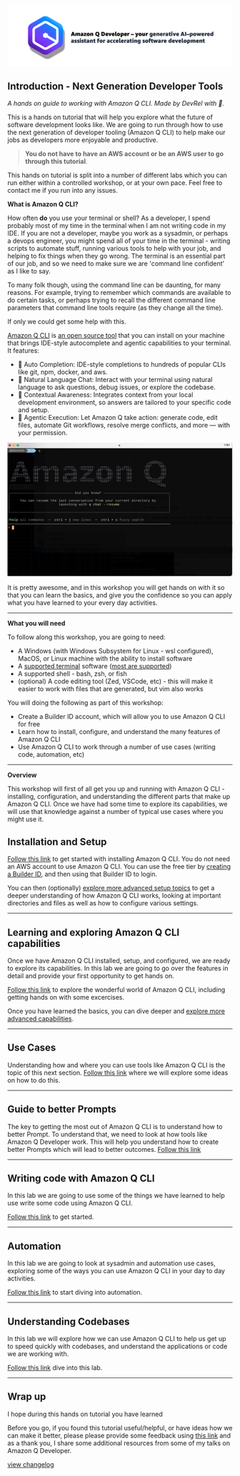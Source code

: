 ![Amazon Q Developer header](images/q-vscode-header.png)

## Introduction - Next Generation Developer Tools

*A hands on guide to working with Amazon Q CLI. Made by DevRel with 💖.*

This is a hands on tutorial that will help you explore what the future of software development looks like. We are going to run through how to use the next generation of developer tooling (Amazon Q CLI) to help make our jobs as developers more enjoyable and productive.

> **You do not have to have an AWS account or be an AWS user to go through this tutorial**. 
 
This hands on tutorial is split into a number of different labs which you can run either within a controlled workshop, or at your own pace. Feel free to contact me if you run into any issues.

**What is Amazon Q CLI?**

How often **do** you use your terminal or shell? As a developer, I spend probably most of my time in the terminal when I am not writing code in my IDE. If you are not a developer, maybe you work as a sysadmin, or perhaps a devops engineer, you might spend all of your time in the terminal - writing scripts to automate stuff, running various tools to help with your job, and helping to fix things when they go wrong. The terminal is an essential part of our job, and so we need to make sure we are 'command line confident' as I like to say.

To many folk though, using the command line can be daunting, for many reasons. For example, trying to remember which commands are available to do certain tasks, or perhaps trying to recall the different command line parameters that command line tools require (as they change all the time).

If only we could get some help with this.

[Amazon Q CLI](https://docs.aws.amazon.com/amazonq/latest/qdeveloper-ug/command-line.html?trk=fd6bb27a-13b0-4286-8269-c7b1cfaa29f0&sc_channel=el) is [an open source tool](https://github.com/aws/amazon-q-developer-cli) that you can install on your machine that brings IDE-style autocomplete and agentic capabilities to your terminal. It features:

* 🔮 Auto Completion: IDE-style completions to hundreds of popular CLIs like git, npm, docker, and aws.
* 💬 Natural Language Chat: Interact with your terminal using natural language to ask questions, debug issues, or explore the codebase.
* 🧠 Contextual Awareness: Integrates context from your local development environment, so answers are tailored to your specific code and setup.
* 🤖 Agentic Execution: Let Amazon Q take action: generate code, edit files, automate Git workflows, resolve merge conflicts, and more — with your permission. 

![splash page for Amazon Q CLI](/images/q-cli-splash.png)

It is pretty awesome, and in this workshop you will get hands on with it so that you can learn the basics,  and give you the confidence so you can apply what you have learned to your every day activities.

---

**What you will need**

To follow along this workshop, you are going to need:

* A Windows (with Windows Subsystem for Linux - wsl configured), MacOS, or Linux machine with the ability to install software
* A [supported terminal]() software ([most are supported](https://docs.aws.amazon.com/amazonq/latest/qdeveloper-ug/command-line-supported-envs.html?trk=fd6bb27a-13b0-4286-8269-c7b1cfaa29f0&sc_channel=el))
* A supported shell - bash, zsh, or fish
* (optional) A code editing tool (Zed, VSCode, etc) - this will make it easier to work with files that are generated, but vim also works


You will doing the following as part of this workshop:

* Create a Builder ID account, which will allow you to use Amazon Q CLI for free
* Learn how to install, configure, and understand the many features of Amazon Q CLI
* Use Amazon Q CLI to work through a number of use cases (writing code, automation, etc)

---

**Overview**

This workshop will first of all get you up and running with Amazon Q CLI - installing, configuration, and understanding the different parts that make up Amazon Q CLI. Once we have had some time to explore its capabilities, we will use that knowledge against a number of typical use cases where you might use it.


## Installation and Setup

[Follow this link](workshop/01a-setup.md) to get started with installing Amazon Q CLI. You do not need an AWS account to use Amazon Q CLI. You can use the free tier by [creating a Builder ID](https://s12d.com/builder-id), and then using that Builder ID to login.

You can then (optionally) [explore more advanced setup topics](/workshop/01b-advanced-setup-topics.md) to get a deeper understanding of how Amazon Q CLI works, looking at important directories and files as well as how to configure various settings.

---

## Learning and exploring Amazon Q CLI capabilities

Once we have Amazon Q CLI installed, setup, and configured, we are ready to explore its capabilities. In this lab we are going to go over the features in detail and provide your first opportunity to get hands on.

[Follow this link](workshop/02a-getting-started.md) to explore the wonderful world of Amazon Q CLI, including getting hands on with some excercises.

Once you have learned the basics, you can dive deeper and [explore more advanced capabilities](workshop/02b-advanced-topics.md).

---

## Use Cases

Understanding how and where you can use tools like Amazon Q CLI is the topic of this next section. [Follow this link](workshop/03a-use-cases.md) where we will explore some ideas on how to do this.

---

## Guide to better Prompts

The key to getting the most out of Amazon Q CLI is to understand how to better Prompt. To understand that, we need to look at how tools like Amazon Q Developer work. This will help you understand how to create better Prompts which will lead to better outcomes. [Follow this link](/workshop/03b-prompting.md) 

---

## Writing code with Amazon Q CLI 

In this lab we are going to use some of the things we have learned to help use write some code using Amazon Q CLI.

[Follow this link](workshop/04-writing-code.md) to get started.

---

## Automation

In this lab we are going to look at sysadmin and automation use cases, exploring some of the ways you can use Amazon Q CLI in your day to day activities.

[Follow this link](workshop/05-automation.md) to start diving into automation.

---

## Understanding Codebases

In this lab we will explore how we can use Amazon Q CLI to help us get up to speed quickly with codebases, and understand the applications or code we are working with.

[Follow this link](workshop/06-understanding.md) dive into this lab.

---


## Wrap up 

I hope during this hands on tutorial you have learned 

Before you go, if you found this tutorial useful/helpful, or have ideas how we can make it better, please please provide some feedback using [this link](https://pulse.aws/survey/1DM5TAZU) and as a thank you, I share some additional resources from some of my talks on Amazon Q Developer.












[view changelog](/workshop/changelog.md)
